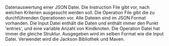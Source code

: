 Datenauswertung einer JSON Datei.
Die Instruction File gibt vor, nach welchen Kriterien ausgesucht werden soll.
Die Operation File gibt die zu durchführenden Operationen vor.
Alle Dateien sind im JSON Format vorhanden.
Die Input Datei enthält die Daten und enthält immer den Punkt 'entries', und eine variable Anzahl von Kindknoten.
Die Operation Datei hat immer die gleiche Struktur.
Ausgegeben wird im selben Format wie die Input Datei.
Verwendet wird die Jackson Bibliothek und Maven.


